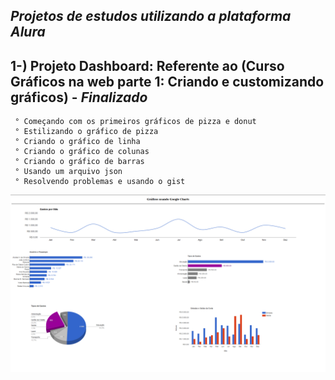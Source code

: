 ## *Projetos de estudos utilizando a plataforma Alura*

## 1-) Projeto Dashboard: Referente ao (Curso Gráficos na web parte 1: Criando e customizando gráficos) - *Finalizado*
     ° Começando com os primeiros gráficos de pizza e donut
     ° Estilizando o gráfico de pizza
     ° Criando o gráfico de linha
     ° Criando o gráfico de colunas
     ° Criando o gráfico de barras
     ° Usando um arquivo json
     ° Resolvendo problemas e usando o gist
 <img src="https://github.com/TiagoeSouza/Alura-Dashboard-1/blob/master/Index.png" />
